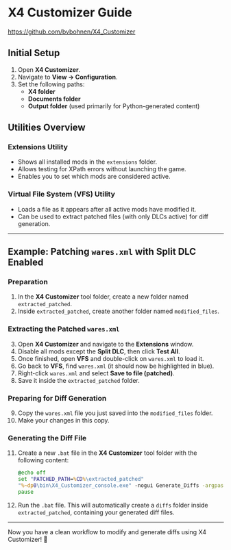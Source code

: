 # X4 Customizer Guide
https://github.com/bvbohnen/X4_Customizer

## Initial Setup
1. Open **X4 Customizer**.
2. Navigate to **View → Configuration**.
3. Set the following paths:
   - **X4 folder**
   - **Documents folder**
   - **Output folder** (used primarily for Python-generated content)

## Utilities Overview

### Extensions Utility
- Shows all installed mods in the `extensions` folder.
- Allows testing for XPath errors without launching the game.
- Enables you to set which mods are considered active.

### Virtual File System (VFS) Utility
- Loads a file as it appears after all active mods have modified it.
- Can be used to extract patched files (with only DLCs active) for diff generation.

---

## Example: Patching `wares.xml` with Split DLC Enabled

### **Preparation**
1. In the **X4 Customizer** tool folder, create a new folder named `extracted_patched`.
2. Inside `extracted_patched`, create another folder named `modified_files`.

### **Extracting the Patched `wares.xml`**
3. Open **X4 Customizer** and navigate to the **Extensions** window.
4. Disable all mods except the **Split DLC**, then click **Test All**.
5. Once finished, open **VFS** and double-click on `wares.xml` to load it.
6. Go back to **VFS**, find `wares.xml` (it should now be highlighted in blue).
7. Right-click `wares.xml` and select **Save to file (patched)**.
8. Save it inside the `extracted_patched` folder.

### **Preparing for Diff Generation**
9. Copy the `wares.xml` file you just saved into the `modified_files` folder.
10. Make your changes in this copy.

### **Generating the Diff File**
11. Create a new `.bat` file in the **X4 Customizer** tool folder with the following content:

    ```bat
    @echo off
    set "PATCHED_PATH=%CD%\extracted_patched"
    "%~dp0\bin\X4_Customizer_console.exe" -nogui Generate_Diffs -argpass "%PATCHED_PATH%" "%PATCHED_PATH%\modified_files" "%PATCHED_PATH%\diffs" -s%*
    pause
    ```

12. Run the `.bat` file. This will automatically create a `diffs` folder inside `extracted_patched`, containing your generated diff files.

---

Now you have a clean workflow to modify and generate diffs using X4 Customizer! 🚀

